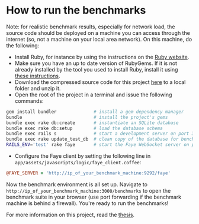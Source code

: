 # How to run the benchmarks

Note: for realistic benchmark results, especially for network load, the source code should be deployed on a machine you can access through the internet (so, not a machine on your local area network). On this machine, do the following:

- Install Ruby, for instance by using the instructions on the [Ruby website](https://www.ruby-lang.org/en/downloads/).
- Make sure you have an up to date version of RubyGems. If it is not already installed by the tool you used to install Ruby, install it using [these instructions](http://rubygems.org/pages/download).
- Download the compressed source code for this project [here](https://github.com/krikis/nomad/archive/master.zip) to a local folder and unzip it.
- Open the root of the project in a terminal and issue the following commands:
```bash
gem install bundler              # install a gem dependency manager
bundle                           # install the project's gems
bundle exec rake db:create       # instantiate an SQLite database
bundle exec rake db:setup        # load the database schema
bundle exec rails s              # start a development server on port 3000
bundle exec rake update_test_db  # clean copy of the database for benchmarking
RAILS_ENV='test' rake faye       # start the Faye WebSocket server on port 9292
```
- Configure the Faye client by setting the following line in `app/assets/javascripts/logic/faye_client.coffee`:
```coffee
@FAYE_SERVER = 'http://ip_of_your_benchmark_machine:9292/faye'
```

Now the benchmark environment is all set up. Navigate to `http://ip_of_your_benchmark_machine:3000/benchmarks` to open the benchmark suite in your browser (use port forwarding if the benchmark machine is behind a firewall). You're ready to run the benchmarks!

For more information on this project, read the [thesis](https://github.com/krikis/nomad/blob/master/doc/thesis.pdf?raw=true).